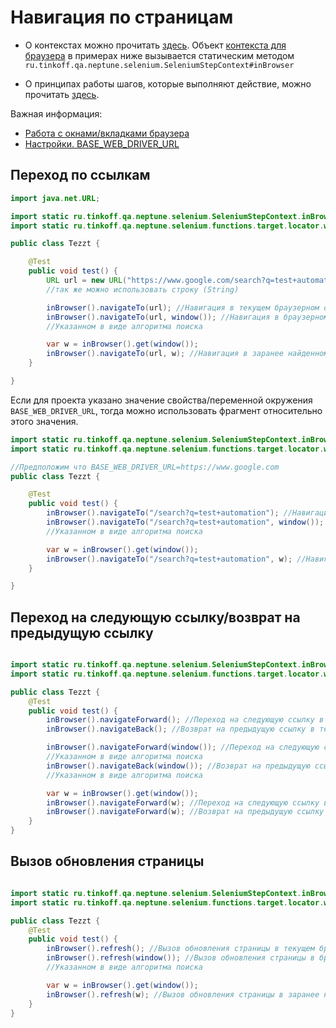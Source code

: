 # Навигация по страницам

- О контекстах можно прочитать [здесь](./../../../core.api/doc/rus/STEPS.MD#Контекст). 
  Объект [контекста для браузера](https://tinkoffcreditsystems.github.io/neptune/selenium/ru/tinkoff/qa/neptune/selenium/SeleniumStepContext.html)
  в примерах ниже вызывается статическим методом `ru.tinkoff.qa.neptune.selenium.SeleniumStepContext#inBrowser`

- О принципах работы шагов, которые выполняют действие, можно
прочитать [здесь](./../../../core.api/doc/rus/STEPS.MD#Шаги-которые-выполняют-действие).

Важная информация:

- [Работа с окнами/вкладками браузера](./WINDOWS.MD)
- [Настройки. BASE_WEB_DRIVER_URL](./SETTINGS.MD#base_web_driver_url)

## Переход по ссылкам

```java
import java.net.URL;

import static ru.tinkoff.qa.neptune.selenium.SeleniumStepContext.inBrowser;
import static ru.tinkoff.qa.neptune.selenium.functions.target.locator.window.GetWindowSupplier.window;

public class Tezzt {

    @Test
    public void test() {
        URL url = new URL("https://www.google.com/search?q=test+automation");
        //так же можно использовать строку (String)

        inBrowser().navigateTo(url); //Навигация в текущем браузерном окне/вкладке
        inBrowser().navigateTo(url, window()); //Навигация в браузерном окне/вкладке,
        //Указанном в виде алгоритма поиска

        var w = inBrowser().get(window());
        inBrowser().navigateTo(url, w); //Навигация в заранее найденном браузерном окне/вкладке
    }

}
```

Если для проекта указано значение свойства/переменной окружения `BASE_WEB_DRIVER_URL`, тогда можно использовать фрагмент 
относительно этого значения.

```java
import static ru.tinkoff.qa.neptune.selenium.SeleniumStepContext.inBrowser;
import static ru.tinkoff.qa.neptune.selenium.functions.target.locator.window.GetWindowSupplier.window;

//Предположим что BASE_WEB_DRIVER_URL=https://www.google.com
public class Tezzt {

    @Test
    public void test() {
        inBrowser().navigateTo("/search?q=test+automation"); //Навигация в текущем браузерном окне/вкладке
        inBrowser().navigateTo("/search?q=test+automation", window()); //Навигация в браузерном окне/вкладке,
        //Указанном в виде алгоритма поиска

        var w = inBrowser().get(window());
        inBrowser().navigateTo("/search?q=test+automation", w); //Навигация в заранее найденном браузерном окне/вкладке
    }

}
```

## Переход на следующую ссылку/возврат на предыдущую ссылку

```java

import static ru.tinkoff.qa.neptune.selenium.SeleniumStepContext.inBrowser;
import static ru.tinkoff.qa.neptune.selenium.functions.target.locator.window.GetWindowSupplier.window;

public class Tezzt {
    @Test
    public void test() {
        inBrowser().navigateForward(); //Переход на следующую ссылку в текущем браузерном окне/вкладке
        inBrowser().navigateBack(); //Возврат на предыдущую ссылку в текущем браузерном окне/вкладке

        inBrowser().navigateForward(window()); //Переход на следующую ссылку в браузерном окне/вкладке,
        //Указанном в виде алгоритма поиска
        inBrowser().navigateBack(window()); //Возврат на предыдущую ссылку в браузерном окне/вкладке,
        //Указанном в виде алгоритма поиска

        var w = inBrowser().get(window());
        inBrowser().navigateForward(w); //Переход на следующую ссылку в заранее найденном браузерном окне/вкладке
        inBrowser().navigateForward(w); //Возврат на предыдущую ссылку в заранее найденном браузерном окне/вкладке
    }
}

```

## Вызов обновления страницы

```java

import static ru.tinkoff.qa.neptune.selenium.SeleniumStepContext.inBrowser;
import static ru.tinkoff.qa.neptune.selenium.functions.target.locator.window.GetWindowSupplier.window;

public class Tezzt {
    @Test
    public void test() {
        inBrowser().refresh(); //Вызов обновления страницы в текущем браузерном окне/вкладке
        inBrowser().refresh(window()); //Вызов обновления страницы в браузерном окне/вкладке,
        //Указанном в виде алгоритма поиска

        var w = inBrowser().get(window());
        inBrowser().refresh(w); //Вызов обновления страницы в заранее найденном браузерном окне/вкладке
    }
}

```